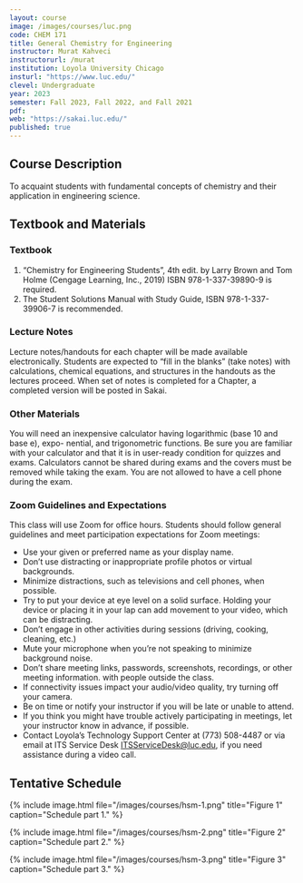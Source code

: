 ```yaml
---
layout: course
image: /images/courses/luc.png
code: CHEM 171
title: General Chemistry for Engineering
instructor: Murat Kahveci
instructorurl: /murat
institution: Loyola University Chicago
insturl: "https://www.luc.edu/"
clevel: Undergraduate
year: 2023
semester: Fall 2023, Fall 2022, and Fall 2021
pdf:
web: "https://sakai.luc.edu/"
published: true
---
```


## Course Description

To acquaint students with fundamental concepts of chemistry and their application in engineering science.

## Textbook and Materials

### Textbook

1. “Chemistry for Engineering Students”, 4th edit. by Larry Brown and Tom Holme (Cengage Learning, Inc., 2019) ISBN 978-1-337-39890-9 is required. 
2. The Student Solutions Manual with Study Guide, ISBN 978-1-337-39906-7 is recommended.

### Lecture Notes

Lecture notes/handouts for each chapter will be made available electronically. Students are expected to “fill in the blanks” (take notes) with calculations, chemical equations, and structures in the handouts as the lectures proceed. When set of notes is completed for a Chapter, a completed version will be posted in Sakai.

### Other Materials

You will need an inexpensive calculator having logarithmic (base 10 and base e), expo- nential, and trigonometric functions. Be sure you are familiar with your calculator and that it is in user-ready condition for quizzes and exams. Calculators cannot be shared during exams and the covers must be removed while taking the exam. You are not allowed to have a cell phone during the exam.

### Zoom Guidelines and Expectations

This class will use Zoom for office hours. Students should follow general guidelines and meet participation expectations for Zoom meetings:

* Use your given or preferred name as your display name.
* Don’t use distracting or inappropriate profile photos or virtual backgrounds.
* Minimize distractions, such as televisions and cell phones, when possible.
* Try to put your device at eye level on a solid surface. Holding your device or placing it in your lap can
add movement to your video, which can be distracting.
* Don’t engage in other activities during sessions (driving, cooking, cleaning, etc.)
* Mute your microphone when you’re not speaking to minimize background noise.
* Don’t share meeting links, passwords, screenshots, recordings, or other meeting information. with
people outside the class.
* If connectivity issues impact your audio/video quality, try turning off your camera.
* Be on time or notify your instructor if you will be late or unable to attend.
* If you think you might have trouble actively participating in meetings, let your instructor know in
advance, if possible.
* Contact Loyola’s Technology Support Center at (773) 508-4487 or via email at ITS Service Desk
[ITSServiceDesk@luc.edu](mailto:ITSServiceDesk@luc.edu), if you need assistance during a video call.

## Tentative Schedule

{% include image.html 
   file="/images/courses/hsm-1.png"
   title="Figure 1"
   caption="Schedule part 1." %}

{% include image.html 
   file="/images/courses/hsm-2.png"
   title="Figure 2"
   caption="Schedule part 2." %}

{% include image.html 
   file="/images/courses/hsm-3.png"
   title="Figure 3"
   caption="Schedule part 3." %}